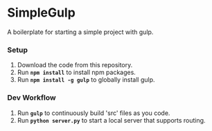 # SimpleGulp
A boilerplate for starting a simple project with gulp.

### Setup
1. Download the code from this repository.
2. Run **`npm install`** to install npm packages.
3. Run **`npm install -g gulp`** to globally install gulp.

### Dev Workflow
1. Run **`gulp`** to continuously build 'src' files as you code.
2. Run **`python server.py`** to start a local server that supports routing.
